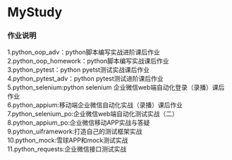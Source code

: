 # MyStudy
### 作业说明
1.python_oop_adv：python脚本编写实战进阶课后作业   
2.python_oop_homework：python脚本编写实战课后作业  
3.python_pytest：python pyetst测试实战课后作业  
4.python_pytest_adv：python pytest测试进阶课后作业  
5.python_selenium:python selenium 企业微信web端自动化登录（录播）课后作业  
6.python_appium:移动端企业微信自动化实战（录播）课后作业  
7.python_selenium_po:企业微信web端自动化测试实战（二）  
8.python_appium_po:企业微信移动APP实战与答疑  
9.python_uiframework:打造自己的测试框架实战  
10.python_mock:雪球APP和mock测试实战  
11.python_requests:企业微信接口测试实战
   
